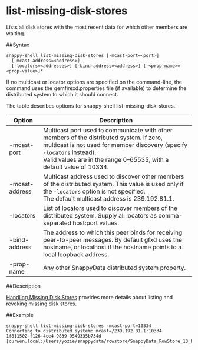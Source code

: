 # list-missing-disk-stores

Lists all disk stores with the most recent data for which other members are waiting.

##Syntax

``` pre
snappy-shell list-missing-disk-stores [-mcast-port=<port>]
  [-mcast-address=<address>]
  [-locators=<addresses>] [-bind-address=<address>] [-<prop-name>=<prop-value>]*
```

If no multicast or locator options are specified on the command-line, the command uses the <span class="ph filepath">gemfirexd.properties</span> file (if available) to determine the distributed system to which it should connect.

The table describes options for snappy-shell list-missing-disk-stores.

|Option|Description|
|-|-|
|-mcast-port|Multicast port used to communicate with other members of the distributed system. If zero, multicast is not used for member discovery (specify `-locators` instead).</br>Valid values are in the range 0–65535, with a default value of 10334.|
|-mcast-address|Multicast address used to discover other members of the distributed system. This value is used only if the `-locators` option is not specified.</br>The default multicast address is 239.192.81.1.|
|-locators|List of locators used to discover members of the distributed system. Supply all locators as comma-separated host:port values.|
|-bind-address|The address to which this peer binds for receiving peer-to-peer messages. By default gfxd uses the hostname, or localhost if the hostname points to a local loopback address.|
|-prop-name|Any other SnappyData distributed system property.|

<a id="reference_FF886BB14E5949B79E47AC334D23EEE5__section_373A5D6CDE984CC49A03632C63252F2E"></a>
##Description

<a href="../../disk_storage/handling_missing_disk_stores.html#handling_missing_disk_stores" class="xref" title="Use the snappy-shell list-missing-disk-stores command to find disk stores with the latest persisted data. Use snappy-shell revoke-missing-disk-stores to stop waiting for the data when you cannot bring it online.">Handling Missing Disk Stores</a> provides more details about listing and revoking missing disk stores.

<a id="reference_FF886BB14E5949B79E47AC334D23EEE5__section_AFA4A7ACB7BA4CD58E33C8711B607AAD"></a>

##Example

``` pre
snappy-shell list-missing-disk-stores -mcast-port=10334
Connecting to distributed system: mcast=/239.192.81.1:10334
1f811502-f126-4ce4-9839-9549335b734d [curwen.local:/Users/yozie/snappydata/rowstore/SnappyData_RowStore_13_bNNNNN_platform/server2/./datadictionary]
```

